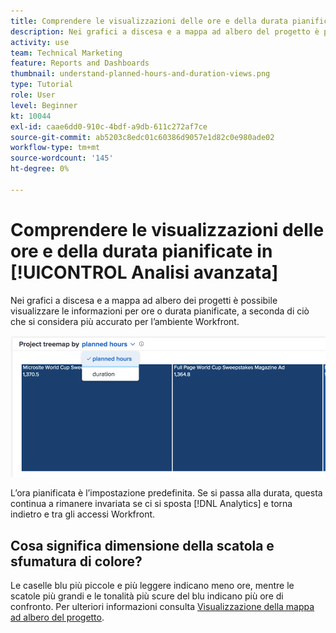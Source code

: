 ```yaml
---
title: Comprendere le visualizzazioni delle ore e della durata pianificate in [!UICONTROL Analisi avanzata]
description: Nei grafici a discesa e a mappa ad albero del progetto è possibile visualizzare le informazioni in base alle ore o alla durata pianificate.
activity: use
team: Technical Marketing
feature: Reports and Dashboards
thumbnail: understand-planned-hours-and-duration-views.png
type: Tutorial
role: User
level: Beginner
kt: 10044
exl-id: caae6dd0-910c-4bdf-a9db-611c272af7ce
source-git-commit: ab5203c8edc01c60386d9057e1d82c0e980ade02
workflow-type: tm+mt
source-wordcount: '145'
ht-degree: 0%

---
```


# Comprendere le visualizzazioni delle ore e della durata pianificate in [!UICONTROL Analisi avanzata]

Nei grafici a discesa e a mappa ad albero dei progetti è possibile visualizzare le informazioni per ore o durata pianificate, a seconda di ciò che si considera più accurato per l’ambiente Workfront.

![Immagine della selezione di un&#39;ora pianificata anziché di una durata](assets/section-1-5.png)



L’ora pianificata è l’impostazione predefinita. Se si passa alla durata, questa continua a rimanere invariata se ci si sposta [!DNL Analytics] e torna indietro e tra gli accessi Workfront.

## Cosa significa dimensione della scatola e sfumatura di colore?

Le caselle blu più piccole e più leggere indicano meno ore, mentre le scatole più grandi e le tonalità più scure del blu indicano più ore di confronto. Per ulteriori informazioni consulta [Visualizzazione della mappa ad albero del progetto](https://experienceleague.adobe.com/docs/workfront/using/reporting/enhanced-analytics/project-treemap-overview.html?lang=en).
